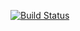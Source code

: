 [![Build Status](https://travis-ci.org/InvertedBit/pinit-umbrella.svg?branch=master)](https://travis-ci.org/InvertedBit/ppinit-umbrella)
